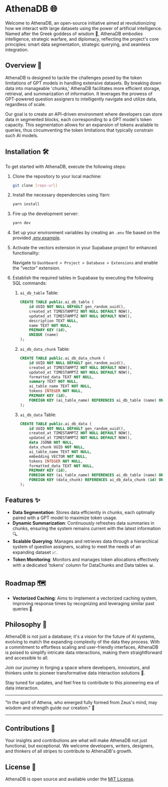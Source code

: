 # AthenaDB 🌐

Welcome to AthenaDB, an open-source initiative aimed at revolutionizing how we interact with large datasets using the power of artificial intelligence. Named after the Greek goddess of wisdom 🦉, AthenaDB embodies intelligence, strategic warfare, and diplomacy, reflecting the project's core principles: smart data segmentation, strategic querying, and seamless integration.

## Overview 📜

AthenaDB is designed to tackle the challenges posed by the token limitations of GPT models in handling extensive datasets. By breaking down data into manageable 'chunks,' AthenaDB facilitates more efficient storage, retrieval, and summarization of information. It leverages the prowess of GPT-powered question assigners to intelligently navigate and utilize data, regardless of scale.

Our goal is to create an API-driven environment where developers can store data in segmented blocks, each corresponding to a GPT model's token capacity. This segmentation allows for an expansion of tokens available to queries, thus circumventing the token limitations that typically constrain such AI models.

## Installation 🛠️

To get started with AthenaDB, execute the following steps:

1. Clone the repository to your local machine:

    ```bash
    git clone [repo-url]
    ```

2. Install the necessary dependencies using Yarn:

    ```bash
    yarn install
    ```

3. Fire up the development server:

    ```bash
    yarn dev
    ```

4. Set up your environment variables by creating an `.env` file based on the provided [.env.example](.env.example).

5. Activate the vectors extension in your Supabase project for enhanced functionality:

    Navigate to `Dashboard > Project > Database > Extensions` and enable the "vector" extension.

6. Establish the required tables in Supabase by executing the following SQL commands:

    1. `ai_db_table` Table:

       ```sql
       CREATE TABLE public.ai_db_table (
           id UUID NOT NULL DEFAULT gen_random_uuid(),
           created_at TIMESTAMPTZ NOT NULL DEFAULT NOW(),
           updated_at TIMESTAMPTZ NOT NULL DEFAULT NOW(),
           description TEXT NULL,
           name TEXT NOT NULL,
           PRIMARY KEY (id),
           UNIQUE (name)
       );
       ```

    2. `ai_db_data_chunk` Table:

       ```sql
       CREATE TABLE public.ai_db_data_chunk (
           id UUID NOT NULL DEFAULT gen_random_uuid(),
           created_at TIMESTAMPTZ NOT NULL DEFAULT NOW(),
           updated_at TIMESTAMPTZ NOT NULL DEFAULT NOW(),
           formatted_data TEXT NOT NULL,
           summary TEXT NOT NULL,
           ai_table_name TEXT NOT NULL,
           tokens INTEGER NOT NULL,
           PRIMARY KEY (id),
           FOREIGN KEY (ai_table_name) REFERENCES ai_db_table (name) ON DELETE CASCADE
       );
       ```

    3. `ai_db_data` Table:

       ```sql
       CREATE TABLE public.ai_db_data (
           id UUID NOT NULL DEFAULT gen_random_uuid(),
           created_at TIMESTAMPTZ NOT NULL DEFAULT NOW(),
           updated_at TIMESTAMPTZ NOT NULL DEFAULT NOW(),
           data JSONB NOT NULL,
           data_chunk UUID NOT NULL,
           ai_table_name TEXT NOT NULL,
           embedding VECTOR NOT NULL,
           tokens INTEGER NOT NULL,
           formatted_data TEXT NOT NULL,
           PRIMARY KEY (id),
           FOREIGN KEY (ai_table_name) REFERENCES ai_db_table (name) ON DELETE CASCADE,
           FOREIGN KEY (data_chunk) REFERENCES ai_db_data_chunk (id) ON DELETE CASCADE
       );
       ```

## Features ✨

- **Data Segmentation**: Stores data efficiently in chunks, each optimally paired with a GPT model to maximize token usage.
- **Dynamic Summarization**: Continuously refreshes data summaries in chunks, ensuring the system remains current with the latest information 🔍.
- **Scalable Querying**: Manages and retrieves data through a hierarchical system of question assigners, scaling to meet the needs of an expanding dataset 📈.
- **Token Monitoring**: Monitors and manages token allocations effectively with a dedicated 'tokens' column for DataChunks and Data tables 📊.

## Roadmap 🗺️

- **Vectorized Caching**: Aims to implement a vectorized caching system, improving response times by recognizing and leveraging similar past queries 💨.

## Philosophy 🤔

AthenaDB is not just a database; it's a vision for the future of AI systems, evolving to match the expanding complexity of the data they process. With a commitment to effortless scaling and user-friendly interfaces, AthenaDB is poised to simplify intricate data interactions, making them straightforward and accessible to all.

Join our journey in forging a space where developers, innovators, and thinkers unite to pioneer transformative data interaction solutions 💪.

Stay tuned for updates, and feel free to contribute to this pioneering era of data interaction.

---

"In the spirit of Athena, who emerged fully formed from Zeus's mind, may wisdom and strength guide our creation." 🌟

---

## Contributions 🤝

Your insights and contributions are what will make AthenaDB not just functional, but exceptional. We welcome developers, writers, designers, and thinkers of all stripes to contribute to AthenaDB's growth.

## License 📄

AthenaDB is open source and available under the [MIT License](LICENSE).
